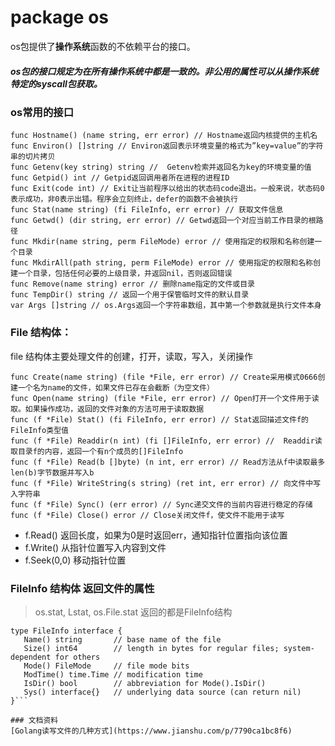 # package os
os包提供了**操作系统**函数的不依赖平台的接口。  
##### os包的接口规定为在所有操作系统中都是一致的。非公用的属性可以从操作系统特定的syscall包获取。
### os常用的接口
```
func Hostname() (name string, err error) // Hostname返回内核提供的主机名
func Environ() []string // Environ返回表示环境变量的格式为”key=value”的字符串的切片拷贝
func Getenv(key string) string //  Getenv检索并返回名为key的环境变量的值
func Getpid() int // Getpid返回调用者所在进程的进程ID
func Exit(code int) // Exit让当前程序以给出的状态码code退出。一般来说，状态码0表示成功，非0表示出错。程序会立刻终止，defer的函数不会被执行
func Stat(name string) (fi FileInfo, err error) // 获取文件信息
func Getwd() (dir string, err error) // Getwd返回一个对应当前工作目录的根路径
func Mkdir(name string, perm FileMode) error // 使用指定的权限和名称创建一个目录
func MkdirAll(path string, perm FileMode) error // 使用指定的权限和名称创建一个目录，包括任何必要的上级目录，并返回nil，否则返回错误
func Remove(name string) error // 删除name指定的文件或目录
func TempDir() string // 返回一个用于保管临时文件的默认目录
var Args []string // os.Args返回一个字符串数组，其中第一个参数就是执行文件本身
```
### File 结构体：
file 结构体主要处理文件的创建，打开，读取，写入，关闭操作
```
func Create(name string) (file *File, err error) // Create采用模式0666创建一个名为name的文件，如果文件已存在会截断（为空文件）
func Open(name string) (file *File, err error) // Open打开一个文件用于读取。如果操作成功，返回的文件对象的方法可用于读取数据
func (f *File) Stat() (fi FileInfo, err error) // Stat返回描述文件f的FileInfo类型值
func (f *File) Readdir(n int) (fi []FileInfo, err error) //  Readdir读取目录f的内容，返回一个有n个成员的[]FileInfo
func (f *File) Read(b []byte) (n int, err error) // Read方法从f中读取最多len(b)字节数据并写入b
func (f *File) WriteString(s string) (ret int, err error) // 向文件中写入字符串
func (f *File) Sync() (err error) // Sync递交文件的当前内容进行稳定的存储
func (f *File) Close() error // Close关闭文件f，使文件不能用于读写
```
* f.Read() 返回长度，如果为0是时返回err，通知指针位置指向该位置
* f.Write() 从指针位置写入内容到文件
* f.Seek(0,0) 移动指针位置 

### FileInfo 结构体 返回文件的属性
> os.stat, Lstat, os.File.stat 返回的都是FileInfo结构
```
type FileInfo interface {
   Name() string       // base name of the file
   Size() int64        // length in bytes for regular files; system-dependent for others
   Mode() FileMode     // file mode bits
   ModTime() time.Time // modification time
   IsDir() bool        // abbreviation for Mode().IsDir()
   Sys() interface{}   // underlying data source (can return nil)
}```

### 文档资料
[Golang读写文件的几种方式](https://www.jianshu.com/p/7790ca1bc8f6)